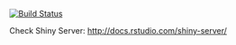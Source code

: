 [![Build Status](https://travis-ci.org/shizidushu/dockerfile.svg?branch=shiny)](https://travis-ci.org/shizidushu/dockerfile)

Check Shiny Server: http://docs.rstudio.com/shiny-server/